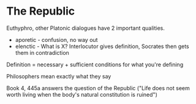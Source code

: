 # The Republic

Euthyphro, other Platonic dialogues have 2 important qualities.

* aporetic - confusion, no way out
* elenctic - What is X? Interlocutor gives definition, Socrates then gets them in contradiction

Definition = necessary + sufficient conditions for what you're defining

Philosophers mean exactly what they say

Book 4, 445a answers the question of the Republic ("Life does not seem worth living when the body's natural constitution is ruined")
